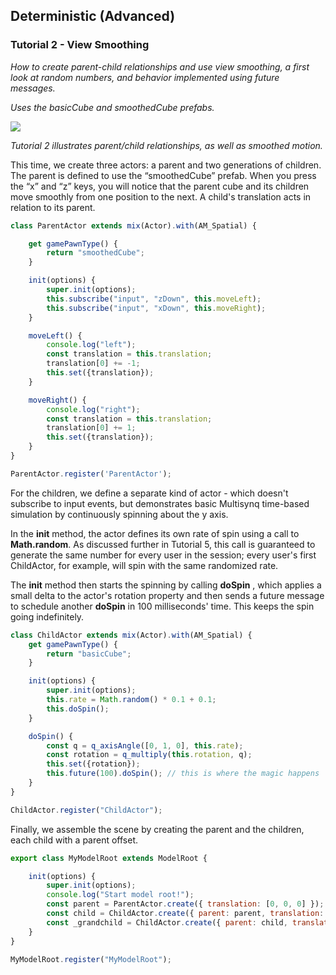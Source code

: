 ## Deterministic (Advanced)
### Tutorial 2 - View Smoothing
*How to create parent-child relationships and use view smoothing, a first look at random numbers, and behavior implemented using future messages.*

*Uses the basicCube and smoothedCube prefabs.*

![](images/image5.gif)


*Tutorial 2 illustrates parent/child relationships, as well as smoothed motion.*

This time, we create three actors: a parent and two generations of children. The parent is defined to use the “smoothedCube” prefab. When you press the “x” and “z” keys, you will notice that the parent cube and its children move smoothly from one position to the next. A child's translation acts in relation to its parent.

```js
class ParentActor extends mix(Actor).with(AM_Spatial) {

    get gamePawnType() {
        return "smoothedCube";
    }

    init(options) {
        super.init(options);
        this.subscribe("input", "zDown", this.moveLeft);
        this.subscribe("input", "xDown", this.moveRight);
    }

    moveLeft() {
        console.log("left");
        const translation = this.translation;
        translation[0] += -1;
        this.set({translation});
    }

    moveRight() {
        console.log("right");
        const translation = this.translation;
        translation[0] += 1;
        this.set({translation});
    }
}

ParentActor.register('ParentActor');
```
For the children, we define a separate kind of actor - which doesn't subscribe to input events, but demonstrates basic Multisynq time-based simulation by continuously spinning about the y axis.

In the **init** method, the actor defines its own rate of spin using a call to **Math.random**. As discussed further in Tutorial 5, this call is guaranteed to generate the same number for every user in the session; every user's first ChildActor, for example, will spin with the same randomized rate.

The **init** method then starts the spinning by calling **doSpin** , which applies a small delta to the actor's rotation property and then sends a future message to schedule another **doSpin** in 100 milliseconds' time. This keeps the spin going indefinitely.

```js
class ChildActor extends mix(Actor).with(AM_Spatial) {
    get gamePawnType() {
        return "basicCube";
    }

    init(options) {
        super.init(options);
        this.rate = Math.random() * 0.1 + 0.1;
        this.doSpin();
    }

    doSpin() {
        const q = q_axisAngle([0, 1, 0], this.rate);
        const rotation = q_multiply(this.rotation, q);
        this.set({rotation});
        this.future(100).doSpin(); // this is where the magic happens
    }
}

ChildActor.register("ChildActor");
```

Finally, we assemble the scene by creating the parent and the children, each child with a parent offset.

```js
export class MyModelRoot extends ModelRoot {

    init(options) {
        super.init(options);
        console.log("Start model root!");
        const parent = ParentActor.create({ translation: [0, 0, 0] });
        const child = ChildActor.create({ parent: parent, translation: [0, 0, 3] });
        const _grandchild = ChildActor.create({ parent: child, translation: [0, 2, 0] });
    }
}

MyModelRoot.register("MyModelRoot");
```